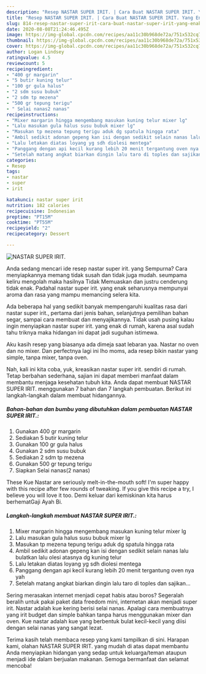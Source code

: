 ```yaml
---
description: "Resep NASTAR SUPER IRIT. | Cara Buat NASTAR SUPER IRIT. Yang Enak dan Simpel"
title: "Resep NASTAR SUPER IRIT. | Cara Buat NASTAR SUPER IRIT. Yang Enak dan Simpel"
slug: 814-resep-nastar-super-irit-cara-buat-nastar-super-irit-yang-enak-dan-simpel
date: 2020-08-08T21:24:46.495Z
image: https://img-global.cpcdn.com/recipes/aa11c30b968de72a/751x532cq70/nastar-super-irit-foto-resep-utama.jpg
thumbnail: https://img-global.cpcdn.com/recipes/aa11c30b968de72a/751x532cq70/nastar-super-irit-foto-resep-utama.jpg
cover: https://img-global.cpcdn.com/recipes/aa11c30b968de72a/751x532cq70/nastar-super-irit-foto-resep-utama.jpg
author: Logan Lindsey
ratingvalue: 4.5
reviewcount: 5
recipeingredient:
- "400 gr margarin"
- "5 butir kuning telur"
- "100 gr gula halus"
- "2 sdm susu bubuk"
- "2 sdm tp mezena"
- "500 gr tepung terigu"
- " Selai nanas2 nanas"
recipeinstructions:
- "Mixer margarin hingga mengembang masukan kuning telur mixer lg"
- "Lalu masukan gula halus susu bubuk mixer lg"
- "Masukan tp mezena tepung terigu aduk dg spatula hingga rata"
- "Ambil sedikit adonan gepeng kan isi dengan sedikit selain nanas lalu bulatkan lalu olesi atasnya dg kuning telur"
- "Lalu letakan diatas loyang yg sdh diolesi mentega"
- "Panggang dengan api kecil kurang lebih 20 menit tergantung oven nya yah"
- "Setelah matang angkat biarkan dingin lalu taro di toples dan sajikan..."
categories:
- Resep
tags:
- nastar
- super
- irit

katakunci: nastar super irit 
nutrition: 182 calories
recipecuisine: Indonesian
preptime: "PT15M"
cooktime: "PT55M"
recipeyield: "2"
recipecategory: Dessert

---
```



![NASTAR SUPER IRIT.](https://img-global.cpcdn.com/recipes/aa11c30b968de72a/751x532cq70/nastar-super-irit-foto-resep-utama.jpg)

Anda sedang mencari ide resep nastar super irit. yang Sempurna? Cara menyiapkannya memang tidak susah dan tidak juga mudah. seumpama keliru mengolah maka hasilnya Tidak Memuaskan dan justru cenderung tidak enak. Padahal nastar super irit. yang enak seharusnya mempunyai aroma dan rasa yang mampu memancing selera kita.

Ada beberapa hal yang sedikit banyak mempengaruhi kualitas rasa dari nastar super irit., pertama dari jenis bahan, selanjutnya pemilihan bahan segar, sampai cara membuat dan menyajikannya. Tidak usah pusing kalau ingin menyiapkan nastar super irit. yang enak di rumah, karena asal sudah tahu triknya maka hidangan ini dapat jadi suguhan istimewa.

Aku kasih resep yang biasanya ada dimeja saat lebaran yaa. Nastar no oven dan no mixer. Dan perfectnya lagi ini lho moms, ada resep bikin nastar yang simple, tanpa mixer, tanpa oven.


Nah, kali ini kita coba, yuk, kreasikan nastar super irit. sendiri di rumah. Tetap berbahan sederhana, sajian ini dapat memberi manfaat dalam membantu menjaga kesehatan tubuh kita. Anda dapat membuat NASTAR SUPER IRIT. menggunakan 7 bahan dan 7 langkah pembuatan. Berikut ini langkah-langkah dalam membuat hidangannya.

<!--inarticleads1-->

##### Bahan-bahan dan bumbu yang dibutuhkan dalam pembuatan NASTAR SUPER IRIT.:

1. Gunakan 400 gr margarin
1. Sediakan 5 butir kuning telur
1. Gunakan 100 gr gula halus
1. Gunakan 2 sdm susu bubuk
1. Sediakan 2 sdm tp mezena
1. Gunakan 500 gr tepung terigu
1. Siapkan  Selai nanas(2 nanas)


These Kue Nastar are seriously melt-in-the-mouth soft! I&#39;m super happy with this recipe after few rounds of tweaking. If you give this recipe a try, I believe you will love it too. Demi keluar dari kemiskinan kita harus berhematGaji Ayah Bi. 

<!--inarticleads2-->

##### Langkah-langkah membuat NASTAR SUPER IRIT.:

1. Mixer margarin hingga mengembang masukan kuning telur mixer lg
1. Lalu masukan gula halus susu bubuk mixer lg
1. Masukan tp mezena tepung terigu aduk dg spatula hingga rata
1. Ambil sedikit adonan gepeng kan isi dengan sedikit selain nanas lalu bulatkan lalu olesi atasnya dg kuning telur
1. Lalu letakan diatas loyang yg sdh diolesi mentega
1. Panggang dengan api kecil kurang lebih 20 menit tergantung oven nya yah
1. Setelah matang angkat biarkan dingin lalu taro di toples dan sajikan...


Sering merasakan internet menjadi cepat habis atau boros? Segeralah beralih untuk pakai paket data freedom mini, internetan akan menjadi super irit. Nastar adalah kue kering berisi selai nanas. Apalagi cara membuatnya yang irit budget dan simple bahkan tanpa harus menggunakan mixer dan oven. Kue nastar adalah kue yang berbentuk bulat kecil-kecil yang diisi dengan selai nanas yang sangat lezat. 

Terima kasih telah membaca resep yang kami tampilkan di sini. Harapan kami, olahan NASTAR SUPER IRIT. yang mudah di atas dapat membantu Anda menyiapkan hidangan yang sedap untuk keluarga/teman ataupun menjadi ide dalam berjualan makanan. Semoga bermanfaat dan selamat mencoba!
